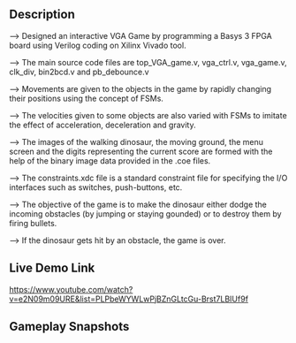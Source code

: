 ## Description

--> Designed an interactive VGA Game by programming a Basys 3 FPGA board using Verilog coding on Xilinx Vivado tool.

--> The main source code files are top_VGA_game.v, vga_ctrl.v, vga_game.v, clk_div, bin2bcd.v and pb_debounce.v

--> Movements are given to the objects in the game by rapidly changing their positions using the concept of FSMs.

--> The velocities given to some objects are also varied with FSMs to imitate the effect of acceleration, deceleration and gravity.

--> The images of the walking dinosaur, the moving ground, the menu screen and the digits representing the current score are formed with the help of the binary image data provided in the .coe files.

--> The constraints.xdc file is a standard constraint file for specifying the I/O interfaces such as switches, push-buttons, etc.

--> The objective of the game is to make the dinosaur either dodge the incoming obstacles (by jumping or staying gounded) or to destroy them by firing bullets.

--> If the dinosaur gets hit by an obstacle, the game is over.


## Live Demo Link

https://www.youtube.com/watch?v=e2N09m09URE&list=PLPbeWYWLwPjBZnGLtcGu-Brst7LBIUf9f


## Gameplay Snapshots

